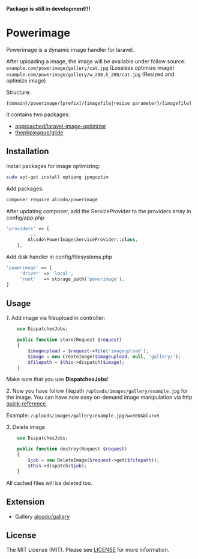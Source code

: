 **Package is still in development!!!**

# Powerimage
Powerimage is a dynamic image handler for laravel.

After uploading a image, the image will be available under follow source:
```example.com/powerimage/gallery/cat.jpg``` (Lossless optimize image)
```example.com/powerimage/gallery/w_200,h_200/cat.jpg``` (Resized and optimize image)

Structure:
```
{domain}/powerimage/[prefix]/{imagefile|resize parameter}/[imagefile]
```

It contains two packages:
- [approached/laravel-image-optimizer](https://github.com/approached/laravel-image-optimizer)
- [thephpleague/glide](https://github.com/thephpleague/glide)

## Installation

Install packages for image optimizing:
```bash
sudo apt-get install optipng jpegoptim
```

Add packages:
```bash
composer require alcodo/powerimage
```

After updating composer, add the ServiceProvider to the providers array in config/app.php
```php
'providers' => [
        ...
        Alcodo\PowerImage\ServiceProvider::class,
    ],
```


Add disk handler in config/filesystems.php
```php
'powerimage' => [
     'driver' => 'local',
     'root'   => storage_path('powerimage'),
]
```

## Usage

*1*. Add image via fileupload in controller:
```php
    use DispatchesJobs;

    public function store(Request $request)
    {
        $imageupload = $request->file('imageupload');
        $image = new CreateImage($imageupload, null, 'gallery/');
        $filepath = $this->dispatch($image);
    }
```
Make sure that you use **DispatchesJobs**!

*2*. Now you have follow filepath `/uploads/images/gallery/example.jpg` for the image.
You can have now easy on-demand image manipulation via http [quick-reference](http://glide.thephpleague.com/1.0/api/quick-reference/).

Example:  `/uploads/images/gallery/example.jpg?w=500&blur=5`

*3*. Delete image
```php
    use DispatchesJobs;

    public function destroy(Request $request)
    {
        $job = new DeleteImage($request->get($filepath));
        $this->dispatch($job);
    }
```
All cached files will be deleted too.

## Extension

- Gallery  [alcodo/gallery](https://github.com/alcodo/gallery)

## License

The MIT License (MIT). Please see [LICENSE](https://github.com/alcodo/powerimage/blob/master/LICENSE) for more information.
